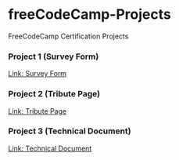 # freeCodeCamp-Projects
FreeCodeCamp Certification Projects

### Project 1 (Survey Form)
[Link: Survey Form](https://pratham-parikh.github.io/freeCodeCamp-Projects/project1)

### Project 2 (Tribute Page)
[Link: Tribute Page](https://pratham-parikh.github.io/freeCodeCamp-Projects/project2)

### Project 3 (Technical Document)
[Link: Technical Document](https://pratham-parikh.github.io/freeCodeCamp-Projects/project3)

